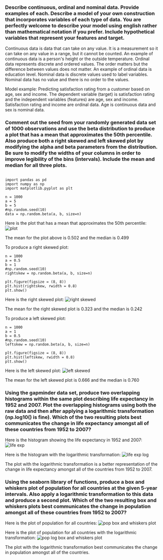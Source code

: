 ### Describe continuous, ordinal and nominal data. Provide examples of each. Describe a model of your own construction that incorporates variables of each type of data. You are perfectly welcome to describe your model using english rather than mathematical notation if you prefer. Include hypothetical variables that represent your features and target.
Continuous data is data that can take on any value. It is a measurement so it can take on any value in a range, but it cannot be counted. An example of continuous data is a person's height or the outside temperature. Ordinal data represents discrete and ordered values. The order matters but the difference between values does not matter. An example of ordinal data is education level. Nominal data is discrete values used to label variables. Nominal data has no value and there is no order to the values. 

Model example: Predicting satisfaction rating from a customer based on age, sex and income. The dependent variable (target) is satisfaction rating and the independent variables (features) are age, sex and income. Satisfaction rating and income are ordinal data. Age is continuous data and sex is nominal data. 
### Comment out the seed from your randomly generated data set of 1000 observations and use the beta distribution to produce a plot that has a mean that approximates the 50th percentile. Also produce both a right skewed and left skewed plot by modifying the alpha and beta parameters from the distribution. Be sure to modify the widths of your columns in order to improve legibility of the bins (intervals). Include the mean and median for all three plots.
```

import pandas as pd
import numpy as np
import matplotlib.pyplot as plt

n = 1000
a = 5
b = 5
#np.random.seed(10)
data = np.random.beta(a, b, size=n)

```
Here is the plot that has a mean that approximates the 50th percentile:
![plot](https://meredithjolly.github.io/data146/prj2_1.png) 

The mean for the plot above is 0.502 and the median is 0.499

To produce a right skewed plot:
```
n = 1000
a = 0.5
b = 1
#np.random.seed(10)
rightskew = np.random.beta(a, b, size=n)

plt.figure(figsize = (8, 8))
plt.hist(rightskew, rwidth = 0.8)
plt.show()

```
Here is the right skewed plot:
![right skewed](https://meredithjolly.github.io/data146/prj2_2.png) 

The mean for the right skewed plot is 0.323 and the median is 0.242

To produce a left skewed plot:
```
n = 1000
a = 1
b = 0.5
#np.random.seed(10)
leftskew = np.random.beta(a, b, size=n)

plt.figure(figsize = (8, 8))
plt.hist(leftskew, rwidth = 0.8)
plt.show()

```
Here is the left skewed plot:
![left skewed](https://meredithjolly.github.io/data146/prj2_3.png) 

The mean for the left skewed plot is 0.666 and the median is 0.760
### Using the gapminder data set, produce two overlapping histograms within the same plot describing life expectancy in 1952 and 2007. Plot the overlapping histograms using both the raw data and then after applying a logarithmic transformation (np.log10() is fine). Which of the two resulting plots best communicates the change in life expectancy amongst all of these countries from 1952 to 2007?
Here is the histogram showing the life expectancy in 1952 and 2007:
![life exp](https://meredithjolly.github.io/data146/prj2_4.png)

Here is the histogram with the logarithmic transformation:
![life exp log](https://meredithjolly.github.io/data146/prj2_5.png)

The plot with the logarithmic transformation is a better representation of the change in life expectancy amongst all of the countries from 1952 to 2007. 
### Using the seaborn library of functions, produce a box and whiskers plot of population for all countries at the given 5-year intervals. Also apply a logarithmic transformation to this data and produce a second plot. Which of the two resulting box and whiskers plots best communicates the change in population amongst all of these countries from 1952 to 2007?
Here is the plot of population for all countries:
![pop box and whiskers plot](https://meredithjolly.github.io/data146/prj2_6.png)

Here is the plot of population for all countries with the logarithmic transformation:
![pop log box and whiskers plot](https://meredithjolly.github.io/data146/prj2_7.png)

The plot with the logarithmic transformation best communicates the change in population amongst all of the countries. 

